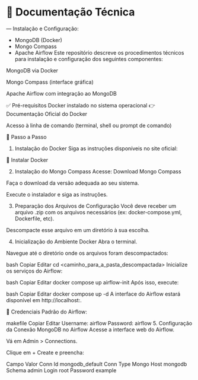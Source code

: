 # 📘 Documentação Técnica

— Instalação e Configuração: 
- MongoDB (Docker)
- Mongo Compass 
- Apache Airflow
Este repositório descreve os procedimentos técnicos para instalação e configuração dos seguintes componentes:

MongoDB via Docker

Mongo Compass (interface gráfica)

Apache Airflow com integração ao MongoDB

✅ Pré-requisitos
Docker instalado no sistema operacional
👉 Documentação Oficial do Docker

Acesso à linha de comando (terminal, shell ou prompt de comando)

🚀 Passo a Passo
1. Instalação do Docker
Siga as instruções disponíveis no site oficial:

🔗 Instalar Docker

2. Instalação do Mongo Compass
Acesse: Download Mongo Compass

Faça o download da versão adequada ao seu sistema.

Execute o instalador e siga as instruções.

3. Preparação dos Arquivos de Configuração
Você deve receber um arquivo .zip com os arquivos necessários (ex: docker-compose.yml, Dockerfile, etc).

Descompacte esse arquivo em um diretório à sua escolha.

4. Inicialização do Ambiente Docker
Abra o terminal.

Navegue até o diretório onde os arquivos foram descompactados:

bash
Copiar
Editar
cd <caminho_para_a_pasta_descompactada>
Inicialize os serviços do Airflow:

bash
Copiar
Editar
docker compose up airflow-init
Após isso, execute:

bash
Copiar
Editar
docker compose up -d
A interface do Airflow estará disponível em http://localhost:<porta>.

🔑 Credenciais Padrão do Airflow:

makefile
Copiar
Editar
Username: airflow
Password: airflow
5. Configuração da Conexão MongoDB no Airflow
Acesse a interface web do Airflow.

Vá em Admin > Connections.

Clique em + Create e preencha:

Campo	Valor
Conn Id	mongodb_default
Conn Type	Mongo
Host	mongodb
Schema	admin
Login	root
Password	example









